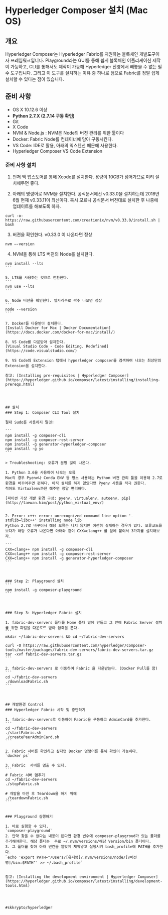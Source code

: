 # Hyperledger Composer 설치 (Mac OS)

## 개요
Hyperledger Composer는 Hyperledger Fabric를 지원하는 블록체인 개발도구이자 프레임워크입니다.  Playground라는 GUI를 통해 쉽게 블록체인 어플리케이션 제작이 가능하고, CLI를 통해서도 제작이 가능해 Hyperledger 진영에서 빼놓을 수 없는 필수 도구입니다. 그리고 이 도구를 설치하는 이유 중 하나로 덤으로 Fabric를 정말 쉽게 설치할 수 있다는 점이 있습니다.



## 준비 사항
- OS X 10.12.6 이상
- **Python 2.7.X (2.7.14 구동 확인)** 
- Git
- X Code
- NVM & Node.js : NVM은 Node의 버젼 관리를 위한 툴이다
- Docker: Fabric Node를 컨테이너에 담아 구동시킨다.
- VS Code: IDE로 활용, 아래의 익스텐션 때문에 사용한다.
- Hyperledger Composer VS Code Extension

### 준비 사항 설치
1. 먼저 맥 앱스토어를 통해 Xcode를 설치한다. 용량이 10GB가 넘어가므로 미리 설치해두면 좋다.

2. 아래의 명령어로 NVM을 설치한다.  공식문서에선 v0.33.0을 설치하는데 2018년 6월 현재 v0.33.11이 최신이다. 혹시 모르니 공식문서 버젼대로 설치한 후 나중에 업데이트를 해보도록 하자.
```
curl -o- https://raw.githubusercontent.com/creationix/nvm/v0.33.0/install.sh | bash
```

3. 버젼을 확인한다. v0.33.0 이 나온다면 정상
```
nvm —-version
```

4. NVM을 통해 LTS 버젼의 Node를 설치한다. 
````
nvm install --lts
```

5. LTS를 사용하는 것으로 전환한다.
```
nvm use --lts
```

6. Node 버젼을 확인한다. 앞자리수로 짝수 나오면 정상
```
node --version
```

7. Docker를 다운받아 설치한다.
[Install Docker for Mac | Docker Documentation](https://docs.docker.com/docker-for-mac/install/)

8. VS Code를 다운받아 설치한다.
[Visual Studio Code - Code Editing. Redefined](https://code.visualstudio.com/)

9. VS Code의 Extension 탭에서 hyperledger composer를 검색하여 나오는 최상단의 Extension을 설치한다. 

참고: [Installing pre-requisites | Hyperledger Composer](https://hyperledger.github.io/composer/latest/installing/installing-prereqs.html)




## 설치
### Step 1: Composer CLI Tool 설치

절대 Sudo를 사용하지 말것! 

```
npm install -g composer-cli
npm install -g composer-rest-server
npm install -g generator-hyperledger-composer
npm install -g yo
```

> Troubleshooting: 오류가 분명 많이 나온다.   

1. Python 3.6을 사용하여 나오는 오류
Mac의 경우 Pyenv나 Conda ENV 등 평소 사용하는 Python 버젼 관리 툴을 이용해 2.7로 환경을 바꾸어주면 편하다. 아직 설치를 하지 않았다면 Pyenv 사용을 적극 권한다.
적어도 Virtualenv까진 해주면 정말 편리하다. 

[파이썬 가상 개발 환경 구성: pyenv, virtualenv, autoenv, pip](http://taewan.kim/post/python_virtual_env/)


2. Error: c++: error: unrecognized command line option '-stdlib=libc++' installing node lib
Python 2.7로 바꾸어서 해당 오류는 나지 않지만 여전히 실패하는 경우가 있다. 오류코드를 보다가 해당 오류가 나온다면 아래와 같이 CXX=clang++ 를 앞에 붙여서 3가지를 설치해보자.

```
CXX=clang++ npm install -g composer-cli
CXX=clang++ npm install -g composer-rest-server
CXX=clang++ npm install -g generator-hyperledger-composer
```



### Step 2: Playground 설치
```
npm install -g composer-playground
```



### Step 3: Hyperledger Fabric 설치

1. fabric-dev-servers 폴더를 Home 폴더 밑에 만들고 그 안에 Fabric Server 설치를 위한 파일을 다운로드 받아 압축을 푼다.
```
mkdir ~/fabric-dev-servers && cd ~/fabric-dev-servers

curl -O https://raw.githubusercontent.com/hyperledger/composer-tools/master/packages/fabric-dev-servers/fabric-dev-servers.tar.gz
tar -xvf fabric-dev-servers.tar.gz
```

2. fabric-dev-servers 로 이동하여 Fabric 을 다운받는다. (Docker Pull를 함)
```
cd ~/fabric-dev-servers
./downloadFabric.sh
```



## 개발환경 Control
### Hyperledger Fabric 시작 및 중단하기

1. fabric-dev-servers로 이동하여 Fabric을 구동하고 AdminCard를 추가한다.
```
cd ~/fabric-dev-servers
./startFabric.sh
./createPeerAdminCard.sh
```

2. Fabric 서버를 확인하고 싶다면 Docker 명령어를 통해 확인이 가능하다.
`docker ps`

3. Fabric  서버를 멈출 수 있다.
```
# Fabric 서버 멈추기
cd ~/fabric-dev-servers
./stopFabric.sh

# 개발을 마친 후 Teardown을 하기 위해
./teardownFabric.sh
```


### Playground 실행하기

1. 바로 실행할 수 있다. 
`composer-playground`
2. 만약 찾을 수 없다는 내용이 뜬다면 환경 변수에 composer-playgroud가 있는 폴더를 추가해야한다. 해당 폴더는  주로 ~/.nvm/versions/해당 Version/bin 폴더이다.
3. 그 폴더를 찾아 아래 빈칸을 알맞게 채워넣고 실행시켜 bash_profile에 PATH를 추가한다.
`echo 'export PATH="/Users/[유저명]/.nvm/versions/node/[v버젼명]/bin:$PATH"' >> ~/.bash_profile`


참고: [Installing the development environment | Hyperledger Composer](https://hyperledger.github.io/composer/latest/installing/development-tools.html)




#skkrypto/hyperledger